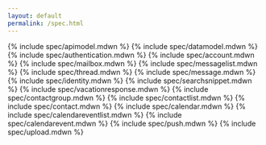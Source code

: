 ```yaml
---
layout: default
permalink: /spec.html
---
```


{% include spec/apimodel.mdwn %}
{% include spec/datamodel.mdwn %}
{% include spec/authentication.mdwn %}
{% include spec/account.mdwn %}
{% include spec/mailbox.mdwn %}
{% include spec/messagelist.mdwn %}
{% include spec/thread.mdwn %}
{% include spec/message.mdwn %}
{% include spec/identity.mdwn %}
{% include spec/searchsnippet.mdwn %}
{% include spec/vacationresponse.mdwn %}
{% include spec/contactgroup.mdwn %}
{% include spec/contactlist.mdwn %}
{% include spec/contact.mdwn %}
{% include spec/calendar.mdwn %}
{% include spec/calendareventlist.mdwn %}
{% include spec/calendarevent.mdwn %}
{% include spec/push.mdwn %}
{% include spec/upload.mdwn %}
